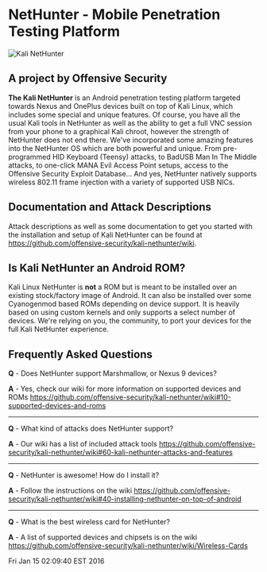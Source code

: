 # NetHunter - Mobile Penetration Testing Platform
![Kali NetHunter](https://gitlab.com/kalilinux/nethunter/build-scripts/kali-nethunter-project/raw/master/images/nethunter-git-logo.png)
## A project by Offensive Security
**The Kali NetHunter** is an Android penetration testing platform targeted towards Nexus and OnePlus devices built on top of Kali Linux, which includes some special and unique features. 
Of course, you have all the usual Kali tools in NetHunter as well as the ability to get a full VNC session from your phone to a graphical Kali chroot, however the strength of NetHunter does not end there. 
We've incorporated some amazing features into the NetHunter OS which are both powerful and unique. From pre-programmed HID Keyboard (Teensy) attacks, to BadUSB Man In The Middle attacks, to one-click MANA Evil Access Point setups, access to the Offensive Security Exploit Database... 
And yes, NetHunter natively supports wireless 802.11 frame injection with a variety of supported USB NICs.

## Documentation and Attack Descriptions
Attack descriptions as well as some documentation to get you started with the installation and setup of Kali NetHunter can be found at https://github.com/offensive-security/kali-nethunter/wiki.

## Is Kali NetHunter an Android ROM?

Kali Linux NetHunter is **not** a ROM but is meant to be installed over an existing stock/factory image of Android. It can also be installed over some Cyanogenmod based ROMs depending on device support. It is heavily based on using custom kernels and only supports a select number of devices.
We're relying on you, the community, to port your devices for the full Kali NetHunter experience.

## Frequently Asked Questions
**Q** - Does NetHunter support Marshmallow, or Nexus 9 devices?

**A** - Yes, check our wiki for more information on supported devices and ROMs https://github.com/offensive-security/kali-nethunter/wiki#10-supported-devices-and-roms
<hr>

**Q** - What kind of attacks does NetHunter support?

**A** - Our wiki has a list of included attack tools https://github.com/offensive-security/kali-nethunter/wiki#60-kali-nethunter-attacks-and-features
<hr>

**Q** - NetHunter is awesome! How do I install it?

**A** - Follow the instructions on the wiki https://github.com/offensive-security/kali-nethunter/wiki#40-installing-nethunter-on-top-of-android
<hr>

**Q** - What is the best wireless card for NetHunter?

**A** - A list of supported devices and chipsets is on the wiki https://github.com/offensive-security/kali-nethunter/wiki/Wireless-Cards

Fri Jan  15 02:09:40 EST 2016


